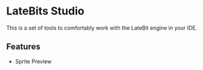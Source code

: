 # LateBits Studio

This is a set of tools to comfortably work with the LateBit engine in your IDE.

## Features

* Sprite Preview

